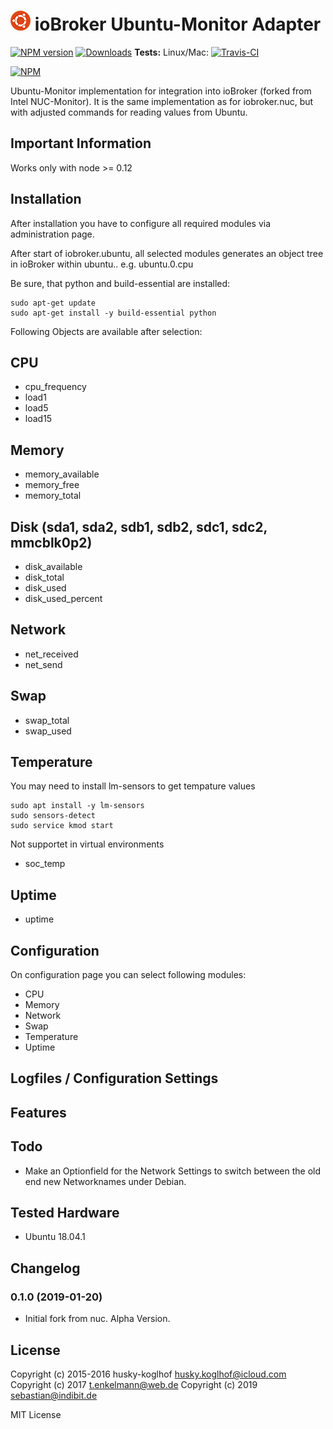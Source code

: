 ![Logo](admin/ubuntu.png)
ioBroker Ubuntu-Monitor Adapter
==============

[![NPM version](http://img.shields.io/npm/v/iobroker.ubuntu.svg)](https://www.npmjs.com/package/iobroker.ubuntu)
[![Downloads](https://img.shields.io/npm/dm/iobroker.ubuntu.svg)](https://www.npmjs.com/package/iobroker.ubuntu)
**Tests:** Linux/Mac: [![Travis-CI](http://img.shields.io/travis/indiBit/ioBroker.ubuntu/master.svg)](https://travis-ci.org/indiBit/ioBroker.ubuntu)

[![NPM](https://nodei.co/npm/iobroker.ubuntu.png?downloads=true)](https://nodei.co/npm/iobroker.ubuntu/)

Ubuntu-Monitor implementation for integration into ioBroker (forked from Intel NUC-Monitor). It is the same implementation as for iobroker.nuc, but with adjusted commands for reading values from Ubuntu.

## Important Information
Works only with node >= 0.12

## Installation
After installation you have to configure all required modules via administration page.

After start of iobroker.ubuntu, all selected modules generates
an object tree in ioBroker within ubuntu.<instance>.<modulename>
e.g. ubuntu.0.cpu

Be sure, that python and build-essential are installed:

```
sudo apt-get update
sudo apt-get install -y build-essential python
```

Following Objects are available after selection:

## CPU

- cpu_frequency
- load1
- load5
- load15

## Memory

- memory_available
- memory_free
- memory_total

## Disk (sda1, sda2, sdb1, sdb2, sdc1, sdc2, mmcblk0p2)

- disk_available
- disk_total
- disk_used
- disk_used_percent

## Network
- net_received
- net_send

## Swap
- swap_total
- swap_used

## Temperature
You may need to install lm-sensors to get tempature values
```
sudo apt install -y lm-sensors
sudo sensors-detect
sudo service kmod start
```
Not supportet in virtual environments
- soc_temp

## Uptime
- uptime

## Configuration
On configuration page you can select following modules:

- CPU
- Memory
- Network
- Swap
- Temperature
- Uptime

## Logfiles / Configuration Settings

## Features

## Todo
 - Make an Optionfield for the Network Settings to switch between the old end new Networknames under Debian.
 
## Tested Hardware
 - Ubuntu 18.04.1

## Changelog

### 0.1.0 (2019-01-20)
 - Initial fork from nuc. Alpha Version.

## License

Copyright (c) 2015-2016 husky-koglhof <husky.koglhof@icloud.com>
Copyright (c) 2017 t.enkelmann@web.de
Copyright (c) 2019 sebastian@indibit.de

MIT License
